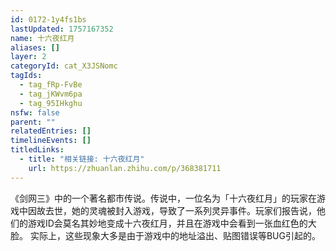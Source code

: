 ```yaml
---
id: 0172-1y4fs1bs
lastUpdated: 1757167352
name: 十六夜红月
aliases: []
layer: 2
categoryId: cat_X3JSNomc
tagIds:
  - tag_fRp-FvBe
  - tag_jKWvm6pa
  - tag_95IHkghu
nsfw: false
parent: ""
relatedEntries: []
timelineEvents: []
titledLinks:
  - title: "相关链接: 十六夜红月"
    url: https://zhuanlan.zhihu.com/p/368381711
---
```


《剑网三》中的一个著名都市传说。传说中，一位名为「十六夜红月」的玩家在游戏中因故去世，她的灵魂被封入游戏，导致了一系列灵异事件。玩家们报告说，他们的游戏ID会莫名其妙地变成十六夜红月，并且在游戏中会看到一张血红色的大脸。 实际上，这些现象大多是由于游戏中的地址溢出、贴图错误等BUG引起的。